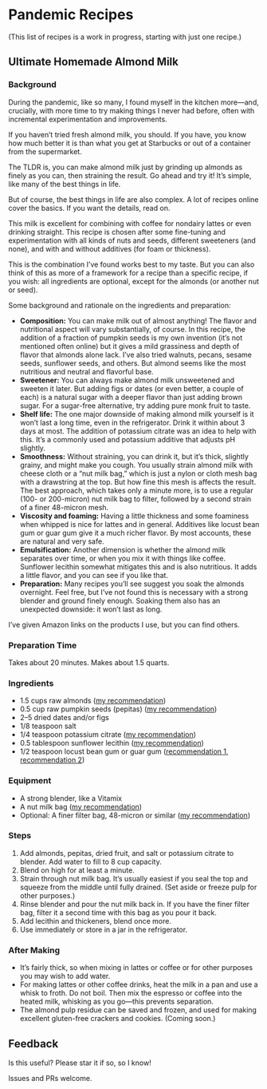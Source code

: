 # Pandemic Recipes

(This list of recipes is a work in progress, starting with just one recipe.)

## Ultimate Homemade Almond Milk

### Background

During the pandemic, like so many, I found myself in the kitchen more—and, crucially, with
more time to try making things I never had before, often with incremental experimentation
and improvements.

If you haven’t tried fresh almond milk, you should.
If you have, you know how much better it is than what you get at Starbucks or out of a
container from the supermarket.

The TLDR is, you can make almond milk just by grinding up almonds as finely as you can,
then straining the result.
Go ahead and try it!
It’s simple, like many of the best things in life.

But of course, the best things in life are also complex.
A lot of recipes online cover the basics.
If you want the details, read on.

This milk is excellent for combining with coffee for nondairy lattes or even drinking
straight. This recipe is chosen after some fine-tuning and experimentation with all kinds
of nuts and seeds, different sweeteners (and none), and with and without additives (for
foam or thickness).

This is the combination I’ve found works best to my taste.
But you can also think of this as more of a framework for a recipe than a specific recipe,
if you wish: all ingredients are optional, except for the almonds (or another nut or
seed).

Some background and rationale on the ingredients and preparation:

- **Composition:** You can make milk out of almost anything!
  The flavor and nutritional aspect will vary substantially, of course.
  In this recipe, the addition of a fraction of pumpkin seeds is my own invention (it’s not
  mentioned often online) but it gives a mild grassiness and depth of flavor that almonds
  alone lack. I’ve also tried walnuts, pecans, sesame seeds, sunflower seeds, and others.
  But almond seems like the most nutritious and neutral and flavorful base.
- **Sweetener:** You can always make almond milk unsweetened and sweeten it later.
  But adding figs or dates (or even better, a couple of each) is a natural sugar with a
  deeper flavor than just adding brown sugar.
  For a sugar-free alternative, try adding pure monk fruit to taste.
- **Shelf life:** The one major downside of making almond milk yourself is it won’t last a long
  time, even in the refrigerator.
  Drink it within about 3 days at most.
  The addition of potassium citrate was an idea to help with this.
  It’s a commonly used and potassium additive that adjusts pH slightly.
- **Smoothness:** Without straining, you can drink it, but it’s thick, slightly grainy, and
  might make you cough.
  You usually strain almond milk with cheese cloth or a “nut milk bag,” which is just a
  nylon or cloth mesh bag with a drawstring at the top.
  But how fine this mesh is affects the result.
  The best approach, which takes only a minute more, is to use a regular (100- or
  200-micron) nut milk bag to filter, followed by a second strain of a finer 48-micron mesh.
- **Viscosity and foaming:**
  Having a little thickness and some foaminess when whipped is nice for lattes and in
  general. Additives like locust bean gum or guar gum give it a much richer flavor.
  By most accounts, these are natural and very safe.
- **Emulsification:**
  Another dimension is whether the almond milk separates over time, or when you mix it with
  things like coffee.
  Sunflower lecithin somewhat mitigates this and is also nutritious.
  It adds a little flavor, and you can see if you like that.
- **Preparation:** Many recipes you’ll see suggest you soak the almonds overnight.
  Feel free, but I’ve not found this is necessary with a strong blender and ground finely
  enough. Soaking them also has an unexpected downside:
  it won’t last as long.

I’ve given Amazon links on the products I use, but you can find others.

### Preparation Time

Takes about 20 minutes.
Makes about 1.5 quarts.

### Ingredients

- 1.5 cups raw almonds ([my recommendation](https://www.amazon.com/gp/product/B01HH79Y0U/))
- 0.5 cup raw pumpkin seeds (pepitas) ([my recommendation](https://www.amazon.com/gp/product/B00PR88GKG/))
- 2–5 dried dates and/or figs
- 1/8 teaspoon salt
- 1/4 teaspoon potassium citrate ([my recommendation](https://www.amazon.com/gp/product/B00UI9F01C/))
- 0.5 tablespoon sunflower lecithin ([my recommendation](https://www.amazon.com/gp/product/B00MA9R8M2/))
- 1/2 teaspoon locust bean gum or guar gum ([recommendation 1](https://www.amazon.com/gp/product/B07QBCVJ99/),
  [recommendation 2](https://www.amazon.com/gp/product/B00IZDIMG8/))

### Equipment

- A strong blender, like a Vitamix
- A nut milk bag ([my recommendation](https://www.amazon.com/gp/product/B00KLT6X9W/))
- Optional: A finer filter bag, 48-micron or similar ([my recommendation](https://www.amazon.com/gp/product/B09B54G632/))

### Steps

1. Add almonds, pepitas, dried fruit, and salt or potassium citrate to blender.
   Add water to fill to 8 cup capacity.
2. Blend on high for at least a minute.
3. Strain through nut milk bag.
   It’s usually easiest if you seal the top and squeeze from the middle until fully drained.
   (Set aside or freeze pulp for other purposes.)
4. Rinse blender and pour the nut milk back in.
   If you have the finer filter bag, filter it a second time with this bag as you pour it
   back.
5. Add lecithin and thickeners, blend once more.
6. Use immediately or store in a jar in the refrigerator.

### After Making

- It’s fairly thick, so when mixing in lattes or coffee or for other purposes you may wish
  to add water.
- For making lattes or other coffee drinks, heat the milk in a pan and use a whisk to froth.
  Do not boil. Then mix the espresso or coffee into the heated milk, whisking as you go—this
  prevents separation.
- The almond pulp residue can be saved and frozen, and used for making excellent gluten-free
  crackers and cookies.
  (Coming soon.)

## Feedback

Is this useful?
Please star it if so, so I know!

Issues and PRs welcome.
